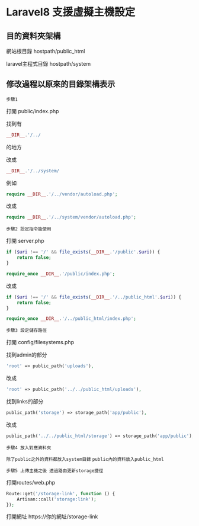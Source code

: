 # Laravel8 支援虛擬主機設定

## 目的資料夾架構

網站根目錄
hostpath/public_html

laravel主程式目錄
hostpath/system

## 修改過程以原來的目錄架構表示

    步驟1

打開 public/index.php

找到有 
```php
__DIR__.'/../ 
```
的地方

改成
```php
__DIR__.'/../system/
```

例如
```php
require __DIR__.'/../vendor/autoload.php';
```
改成
```php
require __DIR__.'/../system/vendor/autoload.php';
```



    步驟2 設定指令能使用

打開 server.php 
```php
if ($uri !== '/' && file_exists(__DIR__.'/public'.$uri)) {
    return false;
}

require_once __DIR__.'/public/index.php';
```
改成
```php
if ($uri !== '/' && file_exists(__DIR__.'/../public_html'.$uri)) {
    return false;
}

require_once __DIR__.'/../public_html/index.php';
```


    步驟3 設定儲存路徑

打開 config/filesystems.php

找到admin的部分
```php
'root' => public_path('uploads'),
```
改成
```php
'root' => public_path('../../public_html/uploads'),
```

找到links的部分
```php
public_path('storage') => storage_path('app/public'),
```
改成
```php
public_path('../../public_html/storage') => storage_path('app/public'),
```


    步驟4 放入對應資料夾

`除了public之外的資料都放入system目錄`
`public內的資料放入public_html`

    步驟5 上傳主機之後 透過路由更新storage捷徑

打開routes/web.php

```php
Route::get('/storage-link', function () {
    Artisan::call('storage:link');
});
```
打開網址 https://你的網址/storage-link

